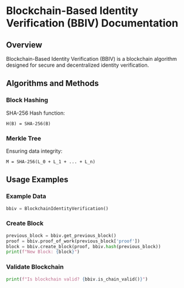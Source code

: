 
# Blockchain-Based Identity Verification (BBIV) Documentation

## Overview
Blockchain-Based Identity Verification (BBIV) is a blockchain algorithm designed for secure and decentralized identity verification.

## Algorithms and Methods
### Block Hashing
SHA-256 Hash function:
```
H(B) = SHA-256(B)
```

### Merkle Tree
Ensuring data integrity:
```
M = SHA-256(L_0 + L_1 + ... + L_n)
```

## Usage Examples
### Example Data
```python
bbiv = BlockchainIdentityVerification()
```

### Create Block
```python
previous_block = bbiv.get_previous_block()
proof = bbiv.proof_of_work(previous_block['proof'])
block = bbiv.create_block(proof, bbiv.hash(previous_block))
print(f"New Block: {block}")
```

### Validate Blockchain
```python
print(f"Is blockchain valid? {bbiv.is_chain_valid()}")
```
